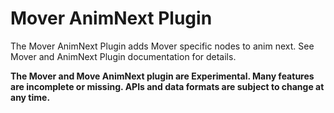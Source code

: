 # Mover AnimNext Plugin

The Mover AnimNext Plugin adds Mover specific nodes to anim next. See Mover and AnimNext Plugin documentation for details.

**The Mover and Move AnimNext plugin are Experimental. Many features are incomplete or missing. APIs and data formats are subject to change at any time.**

